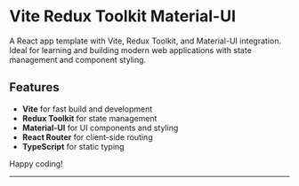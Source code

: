 # Vite Redux Toolkit Material-UI 

A React app template with Vite, Redux Toolkit, and Material-UI integration. Ideal for learning and building modern web applications with state management and component styling.

## Features

- **Vite** for fast build and development
- **Redux Toolkit** for state management
- **Material-UI** for UI components and styling
- **React Router** for client-side routing
- **TypeScript** for static typing

Happy coding!

---
